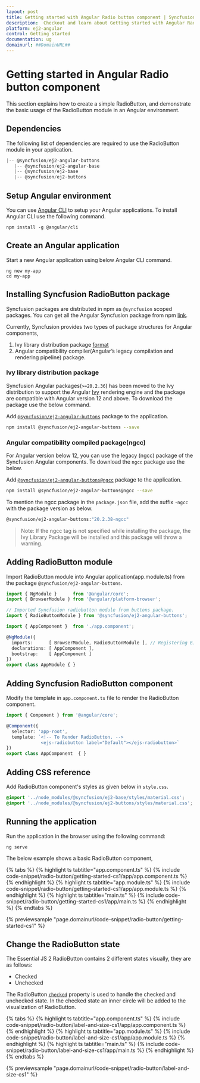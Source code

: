 ```yaml
---
layout: post
title: Getting started with Angular Radio button component | Syncfusion
description:  Checkout and learn about Getting started with Angular Radio button component of Syncfusion Essential JS 2 and more details.
platform: ej2-angular
control: Getting started 
documentation: ug
domainurl: ##DomainURL##
---
```


# Getting started in Angular Radio button component

This section explains how to create a simple RadioButton, and demonstrate the basic usage of the RadioButton module in an Angular environment.

## Dependencies

The following list of dependencies are required to use the RadioButton module in your application.

 ```typescript
|-- @syncfusion/ej2-angular-buttons
    |-- @syncfusion/ej2-angular-base
    |-- @syncfusion/ej2-base
    |-- @syncfusion/ej2-buttons
```

## Setup Angular environment

You can use [Angular CLI](https://github.com/angular/angular-cli) to setup your Angular applications. To install Angular CLI use the following command.

```
npm install -g @angular/cli
```

## Create an Angular application

Start a new Angular application using below Angular CLI command.

```
ng new my-app
cd my-app
```

## Installing Syncfusion RadioButton package

Syncfusion packages are distributed in npm as `@syncfusion` scoped packages. You can get all the Angular Syncfusion package from npm [link]( https://www.npmjs.com/search?q=%40syncfusion%2Fej2-angular- ).

Currently, Syncfusion provides two types of package structures for Angular components,
1. Ivy library distribution package [format](https://angular.io/guide/angular-package-format#angular-package-format)
2. Angular compatibility compiler(Angular’s legacy compilation and rendering pipeline) package.

### Ivy library distribution package

Syncfusion Angular packages(`>=20.2.36`) has been moved to the Ivy distribution to support the Angular [Ivy](https://docs.angular.lat/guide/ivy) rendering engine and the package are compatible with Angular version 12 and above. To download the package use the below command.

Add [`@syncfusion/ej2-angular-buttons`](https://www.npmjs.com/package/@syncfusion/ej2-angular-buttons/v/20.2.38) package to the application.

```bash
npm install @syncfusion/ej2-angular-buttons --save
```

### Angular compatibility compiled package(ngcc)

For Angular version below 12, you can use the legacy (ngcc) package of the Syncfusion Angular components. To download the `ngcc` package use the below.

Add [`@syncfusion/ej2-angular-buttons@ngcc`](https://www.npmjs.com/package/@syncfusion/ej2-angular-buttons/v/20.2.38-ngcc) package to the application.

```bash
npm install @syncfusion/ej2-angular-buttons@ngcc --save
```

To mention the ngcc package in the `package.json` file, add the suffix `-ngcc` with the package version as below.

```bash
@syncfusion/ej2-angular-buttons:"20.2.38-ngcc"
```

>Note: If the ngcc tag is not specified while installing the package, the Ivy Library Package will be installed and this package will throw a warning.

## Adding RadioButton module

Import RadioButton module into Angular application(app.module.ts) from the package
`@syncfusion/ej2-angular-buttons`.

```typescript
import { NgModule }      from '@angular/core';
import { BrowserModule } from '@angular/platform-browser';

// Imported Syncfusion radiobutton module from buttons package.
import { RadioButtonModule } from '@syncfusion/ej2-angular-buttons';

import { AppComponent }  from './app.component';

@NgModule({
  imports:      [ BrowserModule, RadioButtonModule ], // Registering EJ2 RadioButton Module.
  declarations: [ AppComponent ],
  bootstrap:    [ AppComponent ]
})
export class AppModule { }
```

## Adding Syncfusion RadioButton component

Modify the template in `app.component.ts` file to render the RadioButton component.

```typescript
import { Component } from '@angular/core';

@Component({
  selector: 'app-root',
  template: `<!-- To Render RadioButton. -->
             <ejs-radiobutton label="Default"></ejs-radiobutton>`
})
export class AppComponent  { }
```

## Adding CSS reference

Add RadioButton component's styles as given below in `style.css`.

```css
@import '../node_modules/@syncfusion/ej2-base/styles/material.css';
@import '../node_modules/@syncfusion/ej2-buttons/styles/material.css';
```

## Running the application

Run the application in the browser using the following command:

```
ng serve
```

The below example shows a basic RadioButton component,

{% tabs %}
{% highlight ts tabtitle="app.component.ts" %}
{% include code-snippet/radio-button/getting-started-cs1/app/app.component.ts %}
{% endhighlight %}
{% highlight ts tabtitle="app.module.ts" %}
{% include code-snippet/radio-button/getting-started-cs1/app/app.module.ts %}
{% endhighlight %}
{% highlight ts tabtitle="main.ts" %}
{% include code-snippet/radio-button/getting-started-cs1/app/main.ts %}
{% endhighlight %}
{% endtabs %}
  
{% previewsample "page.domainurl/code-snippet/radio-button/getting-started-cs1" %}

## Change the RadioButton state

The Essential JS 2 RadioButton contains 2 different states visually, they are as follows:
* Checked
* Unchecked

The RadioButton [`checked`](https://ej2.syncfusion.com/angular/documentation/api/radio-button#checked) property is used to handle the checked and unchecked state.
In the checked state an inner circle will be added to the visualization of RadioButton.

{% tabs %}
{% highlight ts tabtitle="app.component.ts" %}
{% include code-snippet/radio-button/label-and-size-cs1/app/app.component.ts %}
{% endhighlight %}
{% highlight ts tabtitle="app.module.ts" %}
{% include code-snippet/radio-button/label-and-size-cs1/app/app.module.ts %}
{% endhighlight %}
{% highlight ts tabtitle="main.ts" %}
{% include code-snippet/radio-button/label-and-size-cs1/app/main.ts %}
{% endhighlight %}
{% endtabs %}
  
{% previewsample "page.domainurl/code-snippet/radio-button/label-and-size-cs1" %}